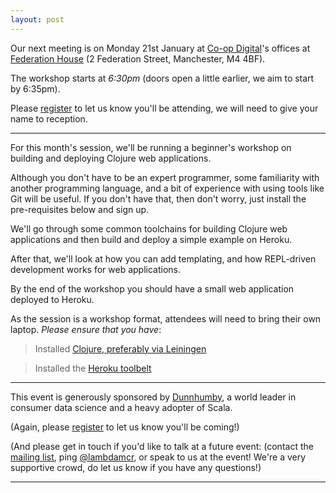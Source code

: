 ```yaml
---
layout: post
---
```


Our next meeting is on Monday 21st January
at [Co-op Digital][CoopDigital]'s offices at [Federation House][FederationHouse]
(2 Federation Street, Manchester, M4 4BF).

The workshop starts at *6:30pm* (doors open a little earlier, we aim to start by
6:35pm).

Please [register][eventbrite] to let us know you'll be attending, we will need to give your name to reception.

---

For this month's session, we'll be running a beginner's workshop on building and deploying Clojure web applications. 

Although you don't have to be an expert programmer, some familiarity with another programming language, and a bit of experience with using tools like Git will be useful. If you don't have that, then don't worry, just install the pre-requisites below and sign up.

We'll go through some common toolchains for building Clojure web applications and then build and deploy a simple example on Heroku. 

After that, we'll look at how you can add templating, and how REPL-driven development works for web applications.

By the end of the workshop you should have a small web application deployed to Heroku.

As the session is a workshop format, attendees will need to bring their own laptop. *Please ensure that you have*:

> Installed [Clojure, preferably via Leiningen][lein]

> Installed the [Heroku toolbelt][heroku]

---

This event is generously sponsored by [Dunnhumby], a world leader in consumer data science and a heavy adopter of Scala.

(Again, please [register][eventbrite] to let us know you'll be coming!)

(And please get in touch if you'd like to talk at a future event: (contact the [mailing list][ML], ping
[@lambdamcr][lambdamcr], or speak to us at the event!
We're a very supportive crowd, do let us know if you have any questions!)

---

[CoopDigital]: https://digitalblog.coop.co.uk
[FederationHouse]: https://www.google.com/maps/place/Federation+House,+Federation+St,+Manchester+M4+4BF
[ML]: https://groups.google.com/forum/#!forum/lambda-lounge-manchester
[lambdamcr]: https://twitter.com/lambdamcr
[eventbrite]: https://www.eventbrite.com/e/lambdalounge-todo
[Dunnhumby]: https://www.dunnhumby.com
[lein]: https://leiningen.org/
[heroku]: https://devcenter.heroku.com/articles/getting-started-with-clojure#set-up
